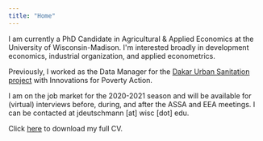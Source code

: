 ```yaml
---
title: "Home"
---
```


I am currently a PhD Candidate in Agricultural \& Applied Economics at the University of Wisconsin-Madison. 
I'm interested broadly in development economics, industrial organization, and applied econometrics.

Previously, I worked as the Data Manager for the [Dakar Urban Sanitation project](https://www.poverty-action.org/study/market-structuring-sludge-management-benefit-vulnerable-households-dakar) with Innovations for Poverty Action.

I am on the job market for the 2020-2021 season and will be available for (virtual) interviews before, during, and after the ASSA and EEA meetings.
I can be contacted at jdeutschmann [at] wisc [dot] edu.

Click [here](https://jwdeutschmann.com/Deutschmann_CV.pdf) to download my full CV.